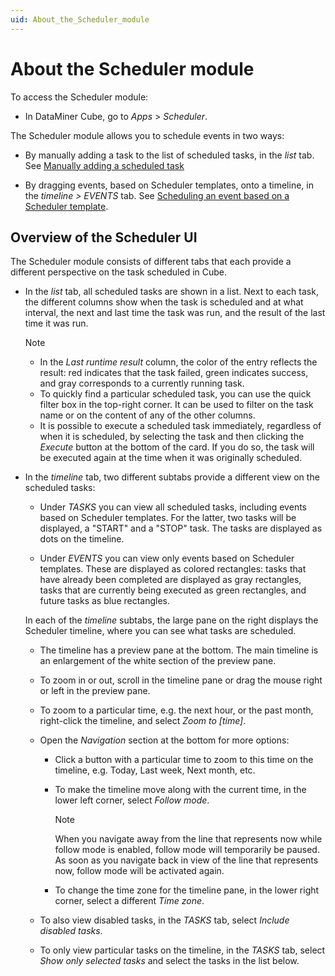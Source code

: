 ```yaml
---
uid: About_the_Scheduler_module
---
```


# About the Scheduler module

To access the Scheduler module:

- In DataMiner Cube, go to *Apps* > *Scheduler*.

The Scheduler module allows you to schedule events in two ways:

- By manually adding a task to the list of scheduled tasks, in the *list* tab. See [Manually adding a scheduled task](xref:Manually_adding_a_scheduled_task)

- By dragging events, based on Scheduler templates, onto a timeline, in the *timeline \> EVENTS* tab. See [Scheduling an event based on a Scheduler template](xref:Scheduling_an_event_based_on_a_Scheduler_template).

## Overview of the Scheduler UI

The Scheduler module consists of different tabs that each provide a different perspective on the task scheduled in Cube.

- In the *list* tab, all scheduled tasks are shown in a list. Next to each task, the different columns show when the task is scheduled and at what interval, the next and last time the task was run, and the result of the last time it was run.

  > [!NOTE]
  >
  > - In the *Last runtime result* column, the color of the entry reflects the result: red indicates that the task failed, green indicates success, and gray corresponds to a currently running task.
  > - To quickly find a particular scheduled task, you can use the quick filter box in the top-right corner. It can be used to filter on the task name or on the content of any of the other columns.
  > - It is possible to execute a scheduled task immediately, regardless of when it is scheduled, by selecting the task and then clicking the *Execute* button at the bottom of the card. If you do so, the task will be executed again at the time when it was originally scheduled.

- In the *timeline* tab, two different subtabs provide a different view on the scheduled tasks:

  - Under *TASKS* you can view all scheduled tasks, including events based on Scheduler templates. For the latter, two tasks will be displayed, a "START" and a "STOP" task. The tasks are displayed as dots on the timeline.

  - Under *EVENTS* you can view only events based on Scheduler templates. These are displayed as colored rectangles: tasks that have already been completed are displayed as gray rectangles, tasks that are currently being executed as green rectangles, and future tasks as blue rectangles.

  In each of the *timeline* subtabs, the large pane on the right displays the Scheduler timeline, where you can see what tasks are scheduled.

  - The timeline has a preview pane at the bottom. The main timeline is an enlargement of the white section of the preview pane.

  - To zoom in or out, scroll in the timeline pane or drag the mouse right or left in the preview pane.

  - To zoom to a particular time, e.g. the next hour, or the past month, right-click the timeline, and select *Zoom to \[time\]*.

  - Open the *Navigation* section at the bottom for more options:

    - Click a button with a particular time to zoom to this time on the timeline, e.g. Today, Last week, Next month, etc.

    - To make the timeline move along with the current time, in the lower left corner, select *Follow mode*.

      > [!NOTE]
      > When you navigate away from the line that represents now while follow mode is enabled, follow mode will temporarily be paused. As soon as you navigate back in view of the line that represents now, follow mode will be activated again.

    - To change the time zone for the timeline pane, in the lower right corner, select a different *Time zone*.

  - To also view disabled tasks, in the *TASKS* tab, select *Include disabled tasks*.

  - To only view particular tasks on the timeline, in the *TASKS* tab, select *Show only selected tasks* and select the tasks in the list below.
